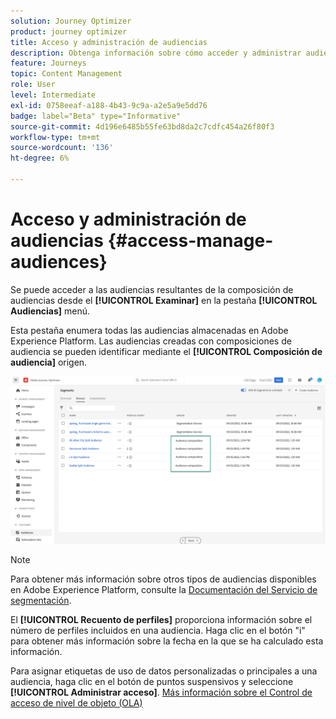 ```yaml
---
solution: Journey Optimizer
product: journey optimizer
title: Acceso y administración de audiencias
description: Obtenga información sobre cómo acceder y administrar audiencias
feature: Journeys
topic: Content Management
role: User
level: Intermediate
exl-id: 0758eeaf-a188-4b43-9c9a-a2e5a9e5dd76
badge: label="Beta" type="Informative"
source-git-commit: 4d196e6485b55fe63bd8da2c7cdfc454a26f80f3
workflow-type: tm+mt
source-wordcount: '136'
ht-degree: 6%

---
```


# Acceso y administración de audiencias {#access-manage-audiences}

Se puede acceder a las audiencias resultantes de la composición de audiencias desde el **[!UICONTROL Examinar]** en la pestaña **[!UICONTROL Audiencias]** menú.

Esta pestaña enumera todas las audiencias almacenadas en Adobe Experience Platform. Las audiencias creadas con composiciones de audiencia se pueden identificar mediante el **[!UICONTROL Composición de audiencia]** origen.

![](assets/audiences-list.png)

>[!NOTE]
>
>Para obtener más información sobre otros tipos de audiencias disponibles en Adobe Experience Platform, consulte la [Documentación del Servicio de segmentación](https://experienceleague.adobe.com/docs/experience-platform/segmentation/ui/overview.html).

El **[!UICONTROL Recuento de perfiles]** proporciona información sobre el número de perfiles incluidos en una audiencia. Haga clic en el botón &quot;i&quot; para obtener más información sobre la fecha en la que se ha calculado esta información.

Para asignar etiquetas de uso de datos personalizadas o principales a una audiencia, haga clic en el botón de puntos suspensivos y seleccione **[!UICONTROL Administrar acceso]**. [Más información sobre el Control de acceso de nivel de objeto (OLA)](../administration/object-based-access.md)

<!--
-edit an audience?
-->
